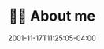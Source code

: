 ---
date: 2001-11-17T11:25:05-04:00
title: 👩‍💻 About me
disable_share: true
hero: girl-coding.gif
---